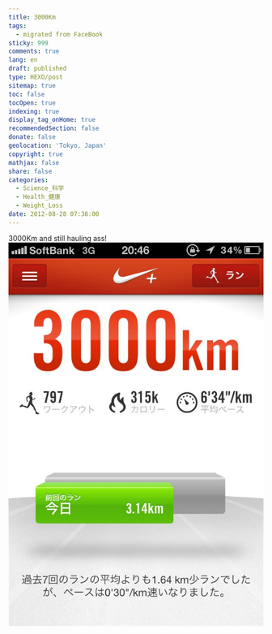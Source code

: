 ```yaml
---
title: 3000Km
tags:
  - migrated from FaceBook
sticky: 999
comments: true
lang: en
draft: published
type: HEXO/post
sitemap: true
toc: false
tocOpen: true
indexing: true
display_tag_onHome: true
recommendedSection: false
donate: false
geolocation: 'Tokyo, Japan'
copyright: true
mathjax: false
share: false
categories:
  - Science_科学
  - Health_健康
  - Weight_Loss
date: 2012-08-28 07:38:00
---
```

 3000Km and still hauling ass!
 ![3000 kilometers](./3000Km/580077_349528815132993_1332321909_n_349528815132993.jpg)